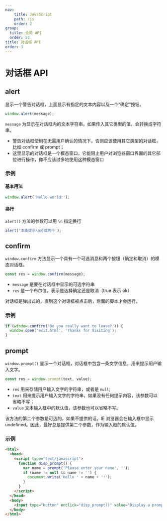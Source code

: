 ```yaml
---
nav:
    title: JavaScript
    path: /js
    order: 2
group:
  title: 全局 API
  order: 52
title: 对话框 API
order: 3
---
```


# 对话框 API

## alert

显示一个警告对话框，上面显示有指定的文本内容以及一个“确定”按钮。

```js
window.alert(message);
```

`message` 为显示在对话框内的文本字符串，如果传入其它类型的值，会转换成字符串。

- 警告对话框使用在无需用户确认的情况下，否则应该使用其它类型的对话框，比如 confirm 或 prompt；
- 这里显示的对话框是一个模态窗口，它能阻止用户对浏览器窗口界面的其它部位进行操作，你不应该过多地使用这种模态窗口

### 示例

#### 基本用法

```js
window.alert('Hello world!');
```

#### 换行

`alert()` 方法的参数可以用 `\n` 指定换行

```js
alert('本条提示\n分成两行');
```

## confirm

`window.confirm` 方法显示一个具有一个可选消息和两个按钮（确定和取消）的模态对话框。

```js
const res = window.confirm(message);
```

- `message` 是要在对话框中显示的可选字符串
- `res` 是一个布尔值，表示是选择确定还是取消（true 表示 ok）

对话框是弹出式的，直到这个对话框被点击后，后面的脚本才会运行。

### 示例

```js
if (window.confirm('Do you really want to leave?')) {
  window.open('exit.html', 'Thanks for Visiting');
}
```

## prompt

`window.prompt()` 显示一个对话框，对话框中包含一条文字信息，用来提示用户输入文字。

```js
const res = window.prompt(text, value);
```

- `res` 用来存储用户输入文字的字符串，或者是 `null`;
- `text` 用来提示用户输入文字的字符串，如果没有任何提示内容，该参数可以省略不写；
- `value` 文本输入框中的默认值，该参数也可以省略不写。

该方法的第二个参数是可选的，如果不提供的话，IE 浏览器会在输入框中显示 undefined。因此，最好总是提供第二个参数，作为输入框的默认值。

### 示例

```html
<html>
  <head>
    <script type="text/javascript">
      function disp_prompt() {
        var name = prompt('Please enter your name', '');
        if (name != null && name != '') {
          document.write('Hello ' + name + '!');
        }
      }
    </script>
  </head>
  <body>
    <input type="button" onclick="disp_prompt()" value="Display a prompt box" />
  </body>
</html>
```
